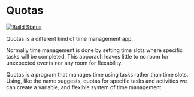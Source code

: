Quotas
======

[![Build Status](https://magnum.travis-ci.com/Dissonant-Tech/Quotas.svg?token=HoNxAhzwSNeosMv8moTS&branch=master)](https://magnum.travis-ci.com/Dissonant-Tech/Quotas)

Quotas is a different kind of time management app.

Normally time management is done by setting time slots where specific tasks
will be completed. This apporach leaves little to no room for unexpected events
nor any room for flexability. 

Quotas is a program that manages time using tasks rather than time slots. Using, 
like the name suggests, quotas for specific tasks and activities we can create
a variable, and flexible system of time management.
